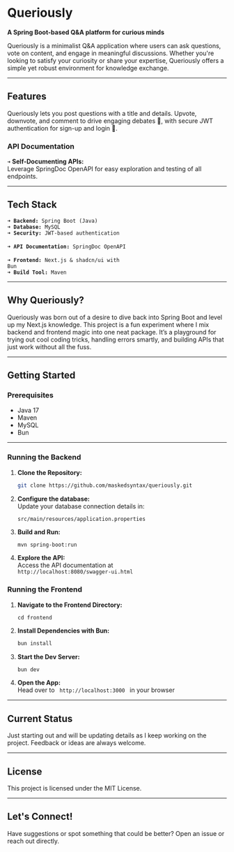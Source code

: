 # Queriously

**A Spring Boot-based Q&A platform for curious minds**

Queriously is a minimalist Q&A application where users can ask questions, vote on content, and engage in meaningful discussions. Whether you're looking to satisfy your curiosity or share your expertise, Queriously offers a simple yet robust environment for knowledge exchange.

---

## Features

Queriously lets you post questions with a title and details. Upvote, downvote, and comment to drive engaging debates 💬, with secure JWT authentication for sign-up and login 🚀.

### API Documentation
<code>➜</code> **Self-Documenting APIs:**  
  Leverage SpringDoc OpenAPI for easy exploration and testing of all endpoints.

---

## Tech Stack

<code>➜ **Backend:** Spring Boot (Java) </code>  
<code>➜ **Database:** MySQL </code>     
<code>➜ **Security:** JWT-based authentication </code>    
<code>➜ **API Documentation:** SpringDoc OpenAPI </code>    
<code>➜ **Frontend:** Next.js & shadcn/ui with Bun</code>    
<code>➜ **Build Tool:** Maven </code>  

---

## Why Queriously?

Queriously was born out of a desire to dive back into Spring Boot and level up my Next.js knowledge. This project is a fun experiment where I mix backend and frontend magic into one neat package. It’s a playground for trying out cool coding tricks, handling errors smartly, and building APIs that just work without all the fuss.

---

## Getting Started

### Prerequisites
- Java 17
- Maven
- MySQL
- Bun

---

### Running the Backend
1. **Clone the Repository:**
   ```bash
   git clone https://github.com/maskedsyntax/queriously.git
   ```
2. **Configure the database:**  
   Update your database connection details in:
   ```
   src/main/resources/application.properties
   ```
3. **Build and Run:**  
   ```bash
   mvn spring-boot:run
   ```
4. **Explore the API:**  
   Access the API documentation at <code> http://localhost:8080/swagger-ui.html </code>

### Running the Frontend
1. **Navigate to the Frontend Directory:**  
    ```
    cd frontend
    ```
2. **Install Dependencies with Bun:** 
   ```bash
   bun install
   ```
3. **Start the Dev Server:**
   ```bash
   bun dev
   ```
4. **Open the App:**  
   Head over to <code> http://localhost:3000 </code> in your browser


---

## Current Status

Just starting out and will be updating details as I keep working on the project. Feedback or ideas are always welcome.

---

## License
This project is licensed under the MIT License.

---

## Let's Connect!
Have suggestions or spot something that could be better? Open an issue or reach out directly.
